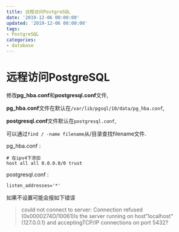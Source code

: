 ```yaml
---
title: 远程访问PostgreSQL
date: '2019-12-06 00:00:00'
updated: '2019-12-06 00:00:00'
tags:
- PostgreSQL
categories:
- database
---
```


# 远程访问PostgreSQL

修改**pg_hba.conf**和**postgresql.conf**文件,

**pg_hba.conf**文件在默认在`/var/lib/pgsql/10/data/pg_hba.conf`,

**postgresql.conf**文件默认在`postgresql.conf`,

可以通过`find / -name filename`从/目录查找filename文件.

pg_hba.conf :

```
# 在ipv4下添加
host all all 0.0.0.0/0 trust
```

postgresql.conf :

```
listen_addresses='*'
```

如果不设置可能会报如下错误

>  could not connect to server: Connection refused (0x0000274D/10061)Is the server running on host"localhost" (127.0.0.1) and acceptingTCP/IP connections on port 5432?
